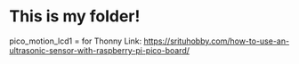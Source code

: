 # This is my folder!

pico_motion_lcd1 = for Thonny Link: https://srituhobby.com/how-to-use-an-ultrasonic-sensor-with-raspberry-pi-pico-board/
